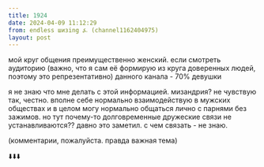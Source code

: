 ```yaml
---
title: 1924
date: 2024-04-09 11:12:29
from: endless шизing ⍼ (channel1162404975)
layout: post
---
```


мой круг общения преимущественно женский. 
если смотреть аудиторию (важно, что я сам её формирую из круга доверенных людей, поэтому это репрезентативно) данного канала - 70% девушки

я не знаю что мне делать с этой информацией. мизандрия? не чувствую так, честно. вполне себе нормально взаимодействую в мужских обществах и в целом могу нормально общаться лично с парнями без зажимов. но тут почему-то долговременные дружеские связи не устанавливаются?? 
давно это заметил. с чем связать - не знаю.

(комментарии, пожалуйста. правда важная тема)

⬇️⬇️⬇️
